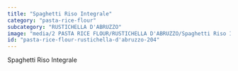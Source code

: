 ```yaml
---
title: "Spaghetti Riso Integrale"
category: "pasta-rice-flour"
subcategory: "RUSTICHELLA D'ABRUZZO"
image: "media/2 PASTA RICE FLOUR/RUSTICHELLA D'ABRUZZO/Spaghetti Riso Integrale.png"
id: "pasta-rice-flour-rustichella-d'abruzzo-204"
---
```


Spaghetti Riso Integrale
